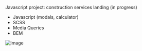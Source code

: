 Javascript project: construction services landing (in progress) 

- Javascript (modals, calculator) 
- SCSS
- Media Queries
- BEM

![image](https://user-images.githubusercontent.com/77553973/167714611-02c931e2-e812-477f-ac7b-e3ff0166d5b3.png)
